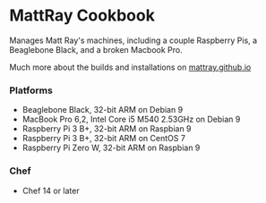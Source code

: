 # MattRay Cookbook

Manages Matt Ray's machines, including a couple Raspberry Pis, a Beaglebone Black, and a broken Macbook Pro.

Much more about the builds and installations on [mattray.github.io](https://mattray.github.io)

### Platforms

- Beaglebone Black, 32-bit ARM on Debian 9
- MacBook Pro 6,2, Intel Core i5 M540 2.53GHz on Debian 9
- Raspberry Pi 3 B+, 32-bit ARM on Raspbian 9
- Raspberry Pi 3 B+, 32-bit ARM on CentOS 7
- Raspberry Pi Zero W, 32-bit ARM on Raspbian 9

### Chef

- Chef 14 or later
